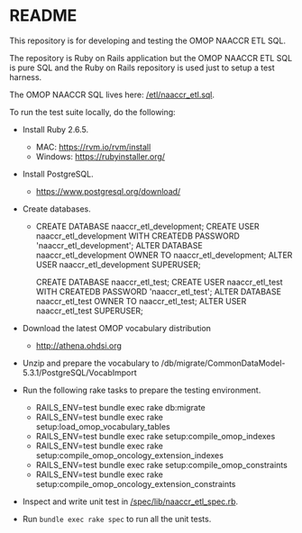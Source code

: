 # README

This repository is for developing and testing the OMOP NAACCR ETL SQL.

The repository is Ruby on Rails application but the OMOP NAACCR ETL SQL is pure SQL and the Ruby on Rails repository is used just to setup a test harness.

The OMOP NAACCR SQL lives here: [/etl/naaccr_etl.sql](../naaccr_etl.sql).

To run the test suite locally, do the following:

* Install Ruby 2.6.5.
  * MAC: https://rvm.io/rvm/install
  * Windows: https://rubyinstaller.org/

* Install PostgreSQL.
  * https://www.postgresql.org/download/

* Create databases.
  * CREATE DATABASE naaccr_etl_development;
    CREATE USER naaccr_etl_development WITH CREATEDB PASSWORD 'naaccr_etl_development';
    ALTER DATABASE naaccr_etl_development OWNER TO naaccr_etl_development;
    ALTER USER naaccr_etl_development SUPERUSER;

    CREATE DATABASE naaccr_etl_test;
    CREATE USER naaccr_etl_test WITH CREATEDB PASSWORD 'naaccr_etl_test';
    ALTER DATABASE naaccr_etl_test OWNER TO naaccr_etl_test;
    ALTER USER naaccr_etl_test SUPERUSER;
* Download the latest OMOP vocabulary distribution
  * http://athena.ohdsi.org

* Unzip and prepare the vocabulary to /db/migrate/CommonDataModel-5.3.1/PostgreSQL/VocabImport

* Run the following rake tasks to prepare the testing environment.
  * RAILS_ENV=test bundle exec rake db:migrate
  * RAILS_ENV=test bundle exec rake setup:load_omop_vocabulary_tables
  * RAILS_ENV=test bundle exec rake setup:compile_omop_indexes
  * RAILS_ENV=test bundle exec rake setup:compile_omop_oncology_extension_indexes
  * RAILS_ENV=test bundle exec rake setup:compile_omop_constraints
  * RAILS_ENV=test bundle exec rake setup:compile_omop_oncology_extension_constraints

* Inspect and write unit test in [/spec/lib/naaccr_etl_spec.rb](spec/lib/naaccr_etl_spec.rb).

* Run `bundle exec rake spec` to run all the unit tests.